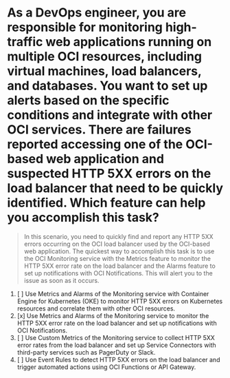 # As a DevOps engineer, you are responsible for monitoring high-traffic web applications running on multiple OCI resources, including virtual machines, load balancers, and databases. You want to set up alerts based on the specific conditions and integrate with other OCI services. There are failures reported accessing one of the OCI-based web application and suspected HTTP 5XX errors on the load balancer that need to be quickly identified. Which feature can help you accomplish this task?

> In this scenario, you need to quickly find and report any HTTP 5XX errors occurring on the OCI load balancer used by the OCI-based web application. The quickest way to accomplish this task is to use the OCI Monitoring service with the Metrics feature to monitor the HTTP 5XX error rate on the load balancer and the Alarms feature to set up notifications with OCI Notifications. This will alert you to the issue as soon as it occurs.

1. [ ] Use Metrics and Alarms of the Monitoring service with Container Engine for Kubernetes (OKE) to monitor HTTP 5XX errors on Kubernetes resources and correlate them with other OCI resources.
1. [x] Use Metrics and Alarms of the Monitoring service to monitor the HTTP 5XX error rate on the load balancer and set up notifications with OCI Notifications.
1. [ ] Use Custom Metrics of the Monitoring service to collect HTTP 5XX error rates from the load balancer and set up Service Connectors with third-party services such as PagerDuty or Slack.
1. [ ] Use Event Rules to detect HTTP 5XX errors on the load balancer and trigger automated actions using OCI Functions or API Gateway.